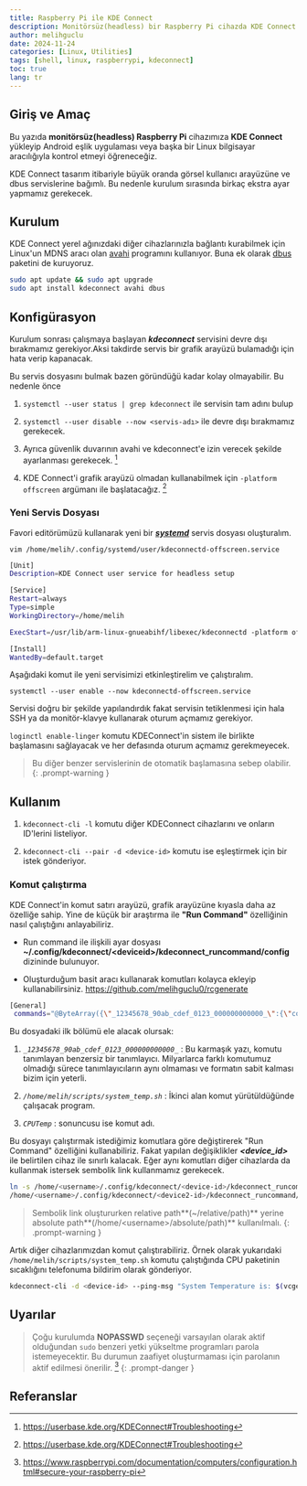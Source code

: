 ```yaml
---
title: Raspberry Pi ile KDE Connect 
description: Monitörsüz(headless) bir Raspberry Pi cihazda KDE Connect kurulumu
author: melihguclu
date: 2024-11-24 
categories: [Linux, Utilities]
tags: [shell, linux, raspberrypi, kdeconnect]
toc: true
lang: tr
---
```


## Giriş ve Amaç
Bu yazıda **monitörsüz(headless) Raspberry Pi** cihazımıza **KDE Connect** yükleyip Android eşlik uygulaması veya başka bir Linux bilgisayar aracılığıyla kontrol etmeyi öğreneceğiz.

KDE Connect tasarım itibariyle büyük oranda görsel kullanıcı arayüzüne ve dbus servislerine bağımlı. Bu nedenle kurulum sırasında birkaç ekstra ayar yapmamız gerekecek.

## Kurulum

KDE Connect yerel ağınızdaki diğer cihazlarınızla bağlantı kurabilmek için Linux'un MDNS aracı olan [avahi](/posts/avahi) programını kullanıyor. Buna ek olarak [dbus](/posts/dbus) paketini de kuruyoruz.

```bash
sudo apt update && sudo apt upgrade
sudo apt install kdeconnect avahi dbus
```
## Konfigürasyon

Kurulum sonrası çalışmaya başlayan ***kdeconnect*** servisini devre dışı bırakmamız gerekiyor.Aksi takdirde servis bir grafik arayüzü bulamadığı için hata verip kapanacak.

Bu servis dosyasını bulmak bazen göründüğü kadar kolay olmayabilir.
Bu nedenle önce
1. `systemctl --user status | grep kdeconnect`
ile servisin tam adını bulup

2. `systemctl --user disable --now <servis-adı>`
ile devre dışı bırakmamız gerekecek.

3. Ayrıca güvenlik duvarının avahi ve kdeconnect'e izin verecek şekilde ayarlanması gerekecek. [^ref1]

4. KDE Connect'i grafik arayüzü olmadan kullanabilmek için `-platform offscreen` argümanı ile başlatacağız. [^ref1]

### Yeni Servis Dosyası
Favori editörümüzü kullanarak yeni bir [***systemd***](/posts/systemd) servis dosyası oluşturalım.

`vim /home/melih/.config/systemd/user/kdeconnectd-offscreen.service`

```bash
[Unit]
Description=KDE Connect user service for headless setup

[Service]
Restart=always
Type=simple
WorkingDirectory=/home/melih

ExecStart=/usr/lib/arm-linux-gnueabihf/libexec/kdeconnectd -platform offscreen

[Install]
WantedBy=default.target
```
 
Aşağıdaki komut ile yeni servisimizi etkinleştirelim ve çalıştıralım.

`systemctl --user enable --now kdeconnectd-offscreen.service`

Servisi doğru bir şekilde yapılandırdık fakat servisin tetiklenmesi için hala SSH ya da monitör-klavye kullanarak oturum açmamız gerekiyor. 

`loginctl enable-linger` komutu KDEConnect'in sistem ile birlikte başlamasını sağlayacak ve her defasında oturum açmamız gerekmeyecek.

> Bu diğer benzer servislerinin de otomatik başlamasına sebep olabilir.
{: .prompt-warning }

## Kullanım

1. `kdeconnect-cli -l` komutu diğer KDEConnect cihazlarını ve onların ID'lerini listeliyor.

2. `kdeconnect-cli --pair -d <device-id>` komutu ise eşleştirmek için bir istek gönderiyor.

### Komut çalıştırma
KDE Connect'in komut satırı arayüzü, grafik arayüzüne kıyasla daha az özelliğe sahip. Yine de küçük bir araştırma ile **"Run Command"** özelliğinin nasıl çalıştığını anlayabiliriz.

- Run command ile ilişkili ayar dosyası **~/.config/kdeconnect/\<deviceid>/kdeconnect_runcommand/config** dizininde bulunuyor.

- Oluşturduğum basit aracı kullanarak komutları kolayca ekleyip kullanabilirsiniz. 
<https://github.com/melihguclu0/rcgenerate>

```bash
[General]
 commands="@ByteArray({\"_12345678_90ab_cdef_0123_000000000000_\":{\"command\":\"/home/melih/scripts/system_temp.sh\",\"name\":\"CPUTemp\"},\"_12345678_90ab_cdef_0123_000000000001_\":{\"command\":\"/home/melih/scripts/temp.sh\",\"name\":\"temp\"},\"_e0067ef0_902b_447a_878c_000000000002_\":{\"command\":\"/home/melih/scripts/service_stat.sh\",\"name\":\"Query-Stats\"}})"
```
Bu dosyadaki ilk bölümü ele alacak olursak:

1. *`_12345678_90ab_cdef_0123_000000000000_`*
: Bu karmaşık yazı, komutu tanımlayan benzersiz bir tanımlayıcı. Milyarlarca farklı komutumuz olmadığı sürece tanımlayıcıların aynı olmaması ve formatın sabit kalması bizim için yeterli. 

2. *`/home/melih/scripts/system_temp.sh`*
: İkinci alan komut yürütüldüğünde çalışacak program.

3. *`CPUTemp`*
: sonuncusu ise komut adı.

Bu dosyayı çalıştırmak istediğimiz  komutlara göre değiştirerek "Run Command" özelliğini kullanabiliriz.
Fakat yapılan değişiklikler ***\<device_id>*** ile belirtilen cihaz ile sınırlı kalacak. Eğer aynı komutları diğer cihazlarda da kullanmak istersek sembolik link kullanmamız gerekecek.

```bash
ln -s /home/<username>/.config/kdeconnect/<device-id>/kdeconnect_runcommand/config \
/home/<username>/.config/kdeconnect/<device2-id>/kdeconnect_runcommand/config
```

> Sembolik link oluştururken relative path**(~/relative/path)** yerine absolute path**(/home/\<username>/absolute/path)** kullanılmalı. 
{: .prompt-warning }

Artık diğer cihazlarımızdan komut çalıştırabiliriz. Örnek olarak yukarıdaki `/home/melih/scripts/system_temp.sh` komutu çalıştığında CPU paketinin sıcaklığını telefonuma bildirim olarak gönderiyor.
```bash
kdeconnect-cli -d <device-id> --ping-msg "System Temperature is: $(vcgencmd measure_temp | cut -d'=' -f2)"
```

## Uyarılar

> Çoğu kurulumda **NOPASSWD** seçeneği varsayılan olarak aktif olduğundan `sudo` benzeri yetki yükseltme programları parola istemeyecektir. Bu durumun zaafiyet oluşturmaması için parolanın aktif edilmesi önerilir. [^ref2] 
{: .prompt-danger }

## Referanslar
[^ref1]: <https://userbase.kde.org/KDEConnect#Troubleshooting>
[^ref2]: <https://www.raspberrypi.com/documentation/computers/configuration.html#secure-your-raspberry-pi>
